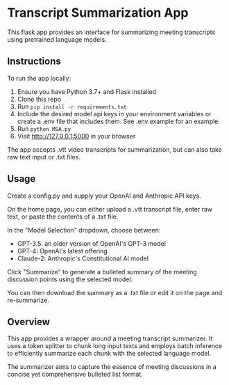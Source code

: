 # Transcript Summarization App

This flask app provides an interface for summarizing meeting transcripts using pretrained language models.

## Instructions
To run the app locally:

1. Ensure you have Python 3.7+ and Flask installed
2. Clone this repo
3. Run `pip install -r requirements.txt`
4. Include the desired model api keys in your environment variables or create a .env file that includes them. See .env.example for an example.
5. Run `python MSA.py`
6. Visit http://127.0.0.1:5000 in your browser

The app accepts .vtt video transcripts for summarization, but can also take raw text input or .txt files. 

## Usage

Create a config.py and supply your OpenAI and Anthropic API keys.

On the home page, you can either upload a .vtt transcript file, enter raw text, or paste the contents of a .txt file. 

In the "Model Selection" dropdown, choose between:

- GPT-3.5: an older version of OpenAI's GPT-3 model
- GPT-4: OpenAI's latest offering
- Claude-2: Anthropic's Constitutional AI model

Click "Summarize" to generate a bulleted summary of the meeting discussion points using the selected model.

You can then download the summary as a .txt file or edit it on the page and re-summarize.

## Overview
This app provides a wrapper around a meeting transcript summarizer. It uses a token splitter to chunk long input texts and employs batch inference to efficiently summarize each chunk with the selected language model.

The summarizer aims to capture the essence of meeting discussions in a concise yet comprehensive bulleted list format.
